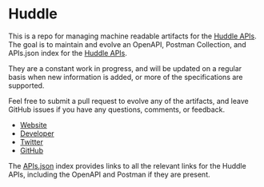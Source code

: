 # HuddleThis is a repo for managing machine readable artifacts for the [Huddle APIs](http://www.huddle.com). The goal is to maintain and evolve an OpenAPI, Postman Collection, and APIs.json index for the [Huddle APIs](http://www.huddle.com).They are a constant work in progress, and will be updated on a regular basis when new information is added, or more of the specifications are supported.Feel free to submit a pull request to evolve any of the artifacts, and leave GitHub issues if you have any questions, comments, or feedback.- [Website](http://www.huddle.com)- [Developer](http://www.huddle.com)- [Twitter](https://twitter.com/huddle)- [GitHub](https://github.com/Huddle)The [APIs.json](https://github.com/api-evangelist/huddle/blob/master/apis.json) index provides links to all the relevant links for the Huddle APIs, including the OpenAPI and Postman if they are present.
